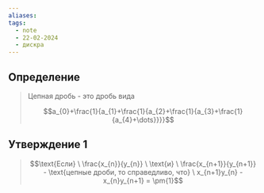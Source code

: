```yaml
---
aliases: 
tags:
  - note
  - 22-02-2024
  - дискра
---
```


## Определение

> Цепная дробь - это дробь вида 
> 
> $$a_{0}+\frac{1}{a_{1}+\frac{1}{a_{2}+\frac{1}{a_{3}+\frac{1}{a_{4}+\dots}}}}$$

## Утверждение 1
> $$\text{Если} \ \frac{x_{n}}{y_{n}} \ \text{и} \ \frac{x_{n+1}}{y_{n+1}} - \text{цепные дроби, то справедливо, что} \ x_{n+1}y_{n} - x_{n}y_{n+1} = \pm{1}$$
